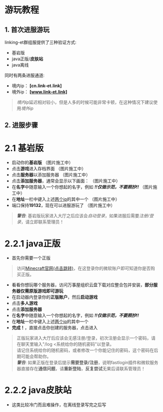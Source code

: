# 游玩教程

## 1. 首次进服游玩
linking-et群组服提供了三种验证方式:

- 基岩版
- java正版/**皮肤站**
- java离线

同时有两条进服通道:

- 境内ip： **[cn.link-et.link]**<a id="jump_1"></a>
- 境外ip： **[www.link-et.link]**

> *境内ip*延迟相对较小，但是人多的时候可能非常卡顿，在这种情况下建议使用*境外ip*

## 2. 进服步骤

# 2.1 基岩版
- 启动你的**基岩版**
（图片施工中）
- 点击**游戏**进入存档界面
（图片施工中）
- 点击**服务器**以添加服务器
（图片施工中）
- 点击**添加服务器**，通常会显示以下画面：
（图片施工中）
- 在**名字**中随意输入一个你想起的名字，例如 ***!!仅做示范，不要照抄!!***
（图片施工中）
- 在**地址**一栏中键入上述[两个ip](#jump_1)的其中一个
（图片施工中）
- 端口保持**19132**，现在可以进服游玩了
（图片施工中）
> ***警告***: 基岩版玩家进入大厅之后应该会*自动登录*，如果进服后需要*注册/登录*，请立即联系管理员！

# 2.2.1 java正版
- 首先你需要一个正版
> 访问[Minecraft官网(点击跳转)](https://www.minecraft.net/zh-hans)，在这登录你的微软账户即可知道你是否购买正版。
- 看看你想玩哪个服务器，访问万事屋组织云盘下载对应整合包并安装，**部分服务器仅需原版游戏即可游玩**
- 在启动器内登录你的**正版账户**，然后**启动游戏**
- 点击**多人游戏**
- 点击**添加服务器**
- 在**名字**中随意输入一个你想起的名字，例如 ***!!仅做示范，不要照抄!!***
- 在**地址**一栏中键入上述[两个ip](#jump_1)的其中一个
- **完成！**，直接点击你创建的服务器，点击进入
> 正版玩家进入大厅后应该会无感注册/登录，初次注册会显示一个密码，请在聊天里输入"/log <系统给你的随机密码"以登录。<br>请记住系统给你的随机密码，或者修改一个你能记住的密码，这个密码在后期可能会帮助你。<br>***警告***: 如果正版在登录后提示**需要登录/注册**，说明fastlogin插件和微软服务器直接存在**通信问题**，请**重新登陆**，**反复尝试**无果后请联系管理员！

# 2.2.2 java皮肤站
- 这类比较冷门而且难操作，在离线登录写完之后写